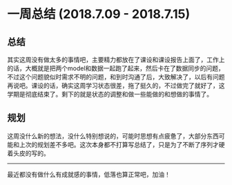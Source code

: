 # 一周总结 (2018.7.09 - 2018.7.15)

## 总结

其实这周没有做太多的事情吧，主要精力都放在了课设和课设报告上面了，工作上的话，大概就是把两个model和数据一起跑了起来，然后卡在了数据同步的问题，不过这个问题貌似时需求不明的问题，和到时沟通了后，大致解决了，以后有问题再说吧。课设的话，确实这周学习状态很差，拖了挺久的，不过做完了就好了，这学期是彻底结束了。剩下的就是状态的调整和做一些能做的和想做的事情了。

## 规划

这周没什么新的想法，没什么特别想说的，可能时思想有点疲惫了，大部分东西可能和上次的规划差不多吧。这次本身都不打算写总结了，只是为了不断了序列才硬着头皮的写的。

---

最近都没有做什么有成就感的事情，低落也算正常吧，加油！